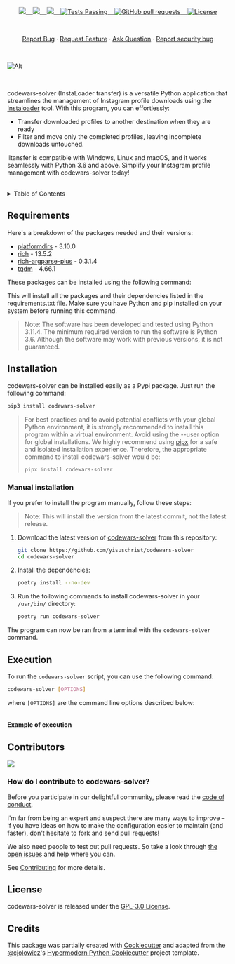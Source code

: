 <p align="center">
    <a href="https://github.com/yisuschrist/codewars-solver/issues">
        <img src="https://img.shields.io/github/issues/yisuschrist/codewars-solver?color=171b20&label=Issues%20%20&logo=gnubash&labelColor=e05f65&logoColor=ffffff">&nbsp;&nbsp;&nbsp;
    </a>
    <a href="https://github.com/yisuschrist/codewars-solver/forks">
        <img src="https://img.shields.io/github/forks/yisuschrist/codewars-solver?color=171b20&label=Forks%20%20&logo=git&labelColor=f1cf8a&logoColor=ffffff">&nbsp;&nbsp;&nbsp;
    </a>
    <a href="https://github.com/yisuschrist/codewars-solver/">
        <img src="https://img.shields.io/github/stars/yisuschrist/codewars-solver?color=171b20&label=Stargazers&logo=octicon-star&labelColor=70a5eb">&nbsp;&nbsp;&nbsp;
    </a>
    <a href="https://github.com/yisuschrist/codewars-solver/actions">
        <img alt="Tests Passing" src="https://github.com/yisuschrist/codewars-solver/actions/workflows/github-code-scanning/codeql/badge.svg">&nbsp;&nbsp;&nbsp;
    </a>
    <a href="https://github.com/yisuschrist/codewars-solver/pulls">
        <img alt="GitHub pull requests" src="https://img.shields.io/github/issues-pr/yisuschrist/codewars-solver?color=0088ff">&nbsp;&nbsp;&nbsp;
    </a>
    <a href="https://opensource.org/license/gpl-3-0/">
        <img alt="License" src="https://img.shields.io/github/license/yisuschrist/codewars-solver?color=0088ff">
    </a>
</p>

<br>

<p align="center">
    <a href="https://github.com/yisuschrist/codewars-solver/issues/new/choose">Report Bug</a>
    ·
    <a href="https://github.com/yisuschrist/codewars-solver/issues/new/choose">Request Feature</a>
    ·
    <a href="https://github.com/yisuschrist/codewars-solver/discussions">Ask Question</a>
    ·
    <a href="https://github.com/yisuschrist/codewars-solver/security/policy#reporting-a-vulnerability">Report security bug</a>
</p>

<br>

![Alt](https://repobeats.axiom.co/api/embed/f6c38a416187bebbb4b7eb86c9a37fd23372f27b.svg "Repobeats analytics image")

<br>

codewars-solver (InstaLoader transfer) is a versatile Python application that streamlines the management of Instagram profile downloads using the [Instaloader](https://github.com/instaloader/instaloader) tool. With this program, you can effortlessly:

-   Transfer downloaded profiles to another destination when they are ready
-   Filter and move only the completed profiles, leaving incomplete downloads untouched.

Iltansfer is compatible with Windows, Linux and macOS, and it works seamlessly with Python 3.6 and above. Simplify your Instagram profile management with codewars-solver today!

<br>

<details>
<summary>Table of Contents</summary>

-   [Requirements](#requirements)
-   [Installation](#installation)
    -   [Manual installation](#manual-installation)
-   [Execution](#execution)
    -   [Example of execution](#example-of-execution)
-   [Contributors](#contributors)
    -   [How do I contribute to codewars-solver?](#how-do-i-contribute-to-codewars-solver)
-   [License](#license)
-   [Credits](#credits)

</details>

## Requirements

Here's a breakdown of the packages needed and their versions:

-   [platformdirs](https://pypi.org/project/platformdirs) - 3.10.0
-   [rich](https://pypi.org/project/rich) - 13.5.2
-   [rich-argparse-plus](https://pypi.org/project/rich-argparse-plus) - 0.3.1.4
-   [tqdm](https://pypi.org/project/tqdm) - 4.66.1

These packages can be installed using the following command:

This will install all the packages and their dependencies listed in the requirements.txt file. Make sure you have Python and pip installed on your system before running this command.

> Note: The software has been developed and tested using Python 3.11.4. The minimum required version to run the software is Python 3.6. Although the software may work with previous versions, it is not guaranteed.

## Installation

codewars-solver can be installed easily as a Pypi package. Just run the following command:

```bash
pip3 install codewars-solver
```

> For best practices and to avoid potential conflicts with your global Python environment, it is strongly recommended to install this program within a virtual environment. Avoid using the --user option for global installations. We highly recommend using [pipx](https://pypi.org/project/pipx/) for a safe and isolated installation experience. Therefore, the appropriate command to install codewars-solver would be:
>
> ```bash
> pipx install codewars-solver
> ```

### Manual installation

If you prefer to install the program manually, follow these steps:

> Note: This will install the version from the latest commit, not the latest release.

1. Download the latest version of [codewars-solver](https://github.com/yisuschrist/codewars-solver) from this repository:

    ```bash
    git clone https://github.com/yisuschrist/codewars-solver
    cd codewars-solver
    ```

2. Install the dependencies:

    ```bash
    poetry install --no-dev
    ```

3. Run the following commands to install codewars-solver in your `/usr/bin/` directory:

    ```bash
    poetry run codewars-solver
    ```

The program can now be ran from a terminal with the `codewars-solver` command.

## Execution

To run the `codewars-solver` script, you can use the following command:

```bash
codewars-solver [OPTIONS]
```

where `[OPTIONS]` are the command line options described below:

```

```

#### Example of execution

## Contributors

<a href="https://github.com/yisuschrist/codewars-solver/graphs/contributors"><img src="https://contrib.rocks/image?repo=yisuschrist/codewars-solver" /></a>

### How do I contribute to codewars-solver?

Before you participate in our delightful community, please read the [code of conduct](.github/CODE_OF_CONDUCT.md).

I'm far from being an expert and suspect there are many ways to improve – if you have ideas on how to make the configuration easier to maintain (and faster), don't hesitate to fork and send pull requests!

We also need people to test out pull requests. So take a look through [the open issues](https://github.com/yisuschrist/codewars-solver/issues) and help where you can.

See [Contributing](.github/CONTRIBUTING.md) for more details.

## License

codewars-solver is released under the [GPL-3.0 License](https://opensource.org/licenses/GPL-3.0).

## Credits

This package was partially created with [Cookiecutter](https://github.com/audreyr/cookiecutter) and adapted from the [@cjolowicz](https://github.com/cjolowicz)'s [Hypermodern Python Cookiecutter](https://github.com/cjolowicz/cookiecutter-hypermodern-python) project template.
